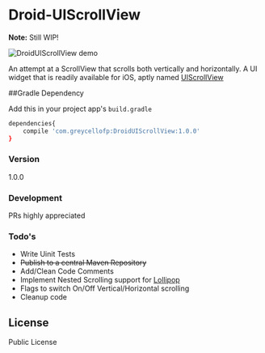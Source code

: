 # Droid-UIScrollView
**Note:** Still WIP!

![DroidUIScrollView demo](https://raw.githubusercontent.com/myntra/droid-uiscrollview/master/app/images/droiduiscrollview-demo.gif)

An attempt at a ScrollView that scrolls both vertically and horizontally. A UI widget that is readily available for iOS, aptly named [UIScrollView]

##Gradle Dependency

Add this in your project app's ```build.gradle```

```sh
dependencies{
    compile 'com.greycellofp:DroidUIScrollView:1.0.0'
}
```

### Version
1.0.0

### Development

PRs highly appreciated

### Todo's

 - Write Uinit Tests
 - ~~Publish to a central Maven Repository~~
 - Add/Clean Code Comments
 - Implement Nested Scrolling support for [Lollipop]
 - Flags to switch On/Off Vertical/Horizontal scrolling
 - Cleanup code

License
----

Public License

[UIScrollView]:https://developer.apple.com/library/ios/documentation/UIKit/Reference/UIScrollView_Class/index.html
[Lollipop]:http://www.android.com/versions/lollipop-5-0/
